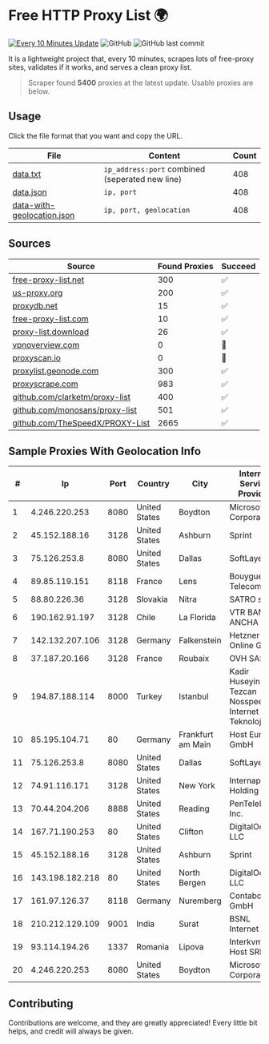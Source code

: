 
# Free HTTP Proxy List 🌍

[![Every 10 Minutes Update](https://github.com/mertguvencli/http-proxy-list/actions/workflows/main.yml/badge.svg?branch=main)](https://github.com/mertguvencli/http-proxy-list/actions/workflows/main.yml)
![GitHub](https://img.shields.io/github/license/mertguvencli/http-proxy-list)
![GitHub last commit](https://img.shields.io/github/last-commit/mertguvencli/http-proxy-list)

It is a lightweight project that, every 10 minutes, scrapes lots of free-proxy sites, validates if it works, and serves a clean proxy list.


> Scraper found **5400** proxies at the latest update. Usable proxies are below.

## Usage

Click the file format that you want and copy the URL.


|File|Content|Count|
|----|-------|-----|
|[data.txt](https://raw.githubusercontent.com/mertguvencli/http-proxy-list/main/proxy-list/data.txt)|`ip_address:port` combined (seperated new line)|408|
|[data.json](https://raw.githubusercontent.com/mertguvencli/http-proxy-list/main/proxy-list/data.json)|`ip, port`|408|
|[data-with-geolocation.json](https://raw.githubusercontent.com/mertguvencli/http-proxy-list/main/proxy-list/data-with-geolocation.json)|`ip, port, geolocation`|408|

## Sources

|Source|Found Proxies|Succeed|
|------|-------------|-------|
|[free-proxy-list.net](https://free-proxy-list.net)|300|✅|
|[us-proxy.org](https://www.us-proxy.org)|200|✅|
|[proxydb.net](http://proxydb.net)|15|✅|
|[free-proxy-list.com](https://free-proxy-list.com/?page=&port=&type%5B%5D=http&type%5B%5D=https&up_time=0&search=Search)|10|✅|
|[proxy-list.download](https://www.proxy-list.download/HTTP)|26|✅|
|[vpnoverview.com](https://vpnoverview.com/privacy/anonymous-browsing/free-proxy-servers)|0|🚫|
|[proxyscan.io](https://www.proxyscan.io)|0|🚫|
|[proxylist.geonode.com](https://proxylist.geonode.com/api/proxy-list?limit=300&page=1&sort_by=lastChecked&sort_type=desc&protocols=http,https)|300|✅|
|[proxyscrape.com](https://api.proxyscrape.com/v2/?request=displayproxies&protocol=http&timeout=10000&country=all&ssl=all&anonymity=all)|983|✅|
|[github.com/clarketm/proxy-list](https://raw.githubusercontent.com/clarketm/proxy-list/master/proxy-list-raw.txt)|400|✅|
|[github.com/monosans/proxy-list](https://raw.githubusercontent.com/monosans/proxy-list/main/proxies/http.txt)|501|✅|
|[github.com/TheSpeedX/PROXY-List](https://raw.githubusercontent.com/TheSpeedX/PROXY-List/master/http.txt)|2665|✅|


## Sample Proxies With Geolocation Info

|#|Ip|Port|Country|City|Internet Service Provider|
|-|--|----|-------|----|-------------------------|
|1|4.246.220.253|8080|United States|Boydton|Microsoft Corporation|
|2|45.152.188.16|3128|United States|Ashburn|Sprint|
|3|75.126.253.8|8080|United States|Dallas|SoftLayer|
|4|89.85.119.151|8118|France|Lens|Bouygues Telecom ISP|
|5|88.80.226.36|3128|Slovakia|Nitra|SATRO s.r.o.|
|6|190.162.91.197|3128|Chile|La Florida|VTR BANDA ANCHA S.A.|
|7|142.132.207.106|3128|Germany|Falkenstein|Hetzner Online GmbH|
|8|37.187.20.166|3128|France|Roubaix|OVH SAS|
|9|194.87.188.114|8000|Turkey|Istanbul|Kadir Huseyin Tezcan Nosspeed Internet Teknolojileri|
|10|85.195.104.71|80|Germany|Frankfurt am Main|Host Europe GmbH|
|11|75.126.253.8|8080|United States|Dallas|SoftLayer|
|12|74.91.116.171|3128|United States|New York|Internap Holding LLC|
|13|70.44.204.206|8888|United States|Reading|PenTeleData Inc.|
|14|167.71.190.253|80|United States|Clifton|DigitalOcean, LLC|
|15|45.152.188.16|3128|United States|Ashburn|Sprint|
|16|143.198.182.218|80|United States|North Bergen|DigitalOcean, LLC|
|17|161.97.126.37|8118|Germany|Nuremberg|Contabo GmbH|
|18|210.212.129.109|9001|India|Surat|BSNL Internet|
|19|93.114.194.26|1337|Romania|Lipova|Interkvm Host SRL|
|20|4.246.220.253|8080|United States|Boydton|Microsoft Corporation|



## Contributing

Contributions are welcome, and they are greatly appreciated! Every
little bit helps, and credit will always be given.

